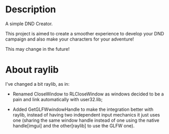 # Description
A simple DND Creator.

This project is aimed to create a smoother experience to develop your DND campaign and also make your characters for your adventure!

This may change in the future!

# About raylib

I've changed a bit raylib, as in:

- Renamed CloseWindow to RLCloseWindow as windows decided to be a pain and link automatically with user32.lib;

- Added GetGLFWwindowHandle to make the integration better with raylib, instead of having two independent input mechanics it just uses one (sharing the same window handle instead of one using the native handle[imgui] and the other[raylib] to use the GLFW one).

